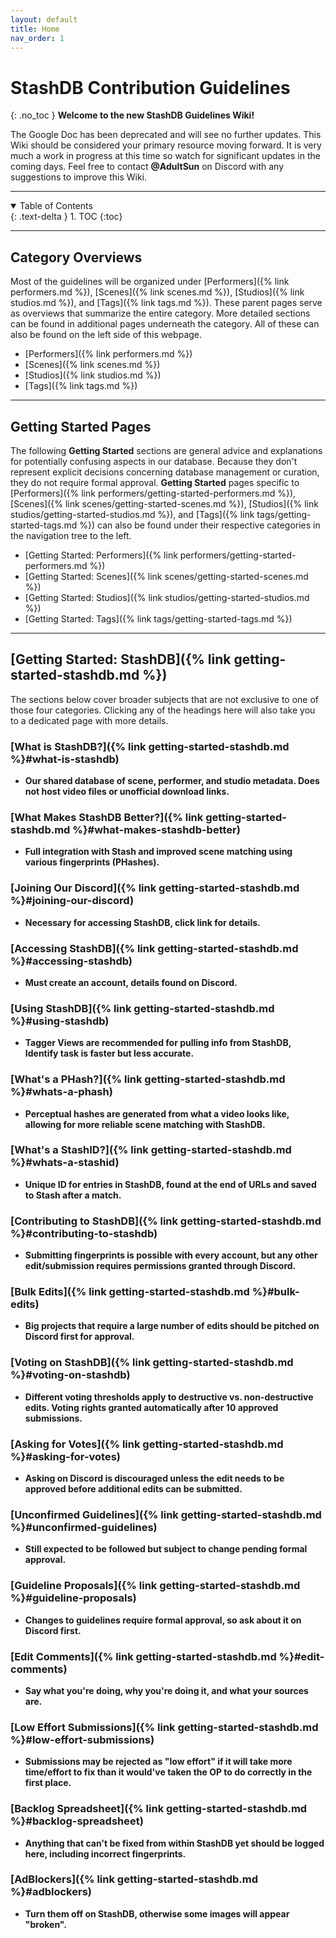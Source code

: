 ```yaml
---
layout: default
title: Home
nav_order: 1
---
```


# StashDB Contribution Guidelines
{: .no_toc }
**Welcome to the new StashDB Guidelines Wiki!**

The Google Doc has been deprecated and will see no further updates. This Wiki should be considered your primary resource moving forward. It is very much a work in progress at this time so watch for significant updates in the coming days. Feel free to contact **@AdultSun** on Discord with any suggestions to improve this Wiki.

***

<details open markdown="block">
  <summary>
    Table of Contents
  </summary>
  {: .text-delta }
1. TOC
{:toc}
</details>

***

## **Category Overviews**
Most of the guidelines will be organized under [Performers]({% link performers.md %}), [Scenes]({% link scenes.md %}), [Studios]({% link studios.md %}), and [Tags]({% link tags.md %}). These parent pages serve as overviews that summarize the entire category. More detailed sections can be found in additional pages underneath the category. All of these can also be found on the left side of this webpage.

- [Performers]({% link performers.md %})
- [Scenes]({% link scenes.md %})
- [Studios]({% link studios.md %})
- [Tags]({% link tags.md %})

***

## **Getting Started Pages**
The following **Getting Started** sections are general advice and explanations for potentially confusing aspects in our database. Because they don't represent explicit decisions concerning database management or curation, they do not require formal approval. **Getting Started** pages specific to [Performers]({% link performers/getting-started-performers.md %}), [Scenes]({% link scenes/getting-started-scenes.md %}), [Studios]({% link studios/getting-started-studios.md %}), and [Tags]({% link tags/getting-started-tags.md %}) can also be found under their respective categories in the navigation tree to the left.

- [Getting Started: Performers]({% link performers/getting-started-performers.md %})
- [Getting Started: Scenes]({% link scenes/getting-started-scenes.md %})
- [Getting Started: Studios]({% link studios/getting-started-studios.md %})
- [Getting Started: Tags]({% link tags/getting-started-tags.md %})

***

## **[Getting Started: StashDB]({% link getting-started-stashdb.md %})**
The sections below cover broader subjects that are not exclusive to one of those four categories. Clicking any of the headings here will also take you to a dedicated page with more details.

### [What is StashDB?]({% link getting-started-stashdb.md %}#what-is-stashdb)
  - **Our shared database of scene, performer, and studio metadata. Does not host video files or unofficial download links.**

### [What Makes StashDB Better?]({% link getting-started-stashdb.md %}#what-makes-stashdb-better)
  - **Full integration with Stash and improved scene matching using various fingerprints (PHashes).**

### [Joining Our Discord]({% link getting-started-stashdb.md %}#joining-our-discord)
  - **Necessary for accessing StashDB, click link for details.**

### [Accessing StashDB]({% link getting-started-stashdb.md %}#accessing-stashdb)
  - **Must create an account, details found on Discord.**

### [Using StashDB]({% link getting-started-stashdb.md %}#using-stashdb)
  - **Tagger Views are recommended for pulling info from StashDB, Identify task is faster but less accurate.**

### [What's a PHash?]({% link getting-started-stashdb.md %}#whats-a-phash)
  - **Perceptual hashes are generated from what a video looks like, allowing for more reliable scene matching with StashDB.**

### [What's a StashID?]({% link getting-started-stashdb.md %}#whats-a-stashid)
  - **Unique ID for entries in StashDB, found at the end of URLs and saved to Stash after a match.**

### [Contributing to StashDB]({% link getting-started-stashdb.md %}#contributing-to-stashdb)
  - **Submitting fingerprints is possible with every account, but any other edit/submission requires permissions granted through Discord.**

### [Bulk Edits]({% link getting-started-stashdb.md %}#bulk-edits)
  - **Big projects that require a large number of edits should be pitched on Discord first for approval.**

### [Voting on StashDB]({% link getting-started-stashdb.md %}#voting-on-stashdb)
  - **Different voting thresholds apply to destructive vs. non-destructive edits. Voting rights granted automatically after 10 approved submissions.**

### [Asking for Votes]({% link getting-started-stashdb.md %}#asking-for-votes)
  - **Asking on Discord is discouraged unless the edit needs to be approved before additional edits can be submitted.**

### [Unconfirmed Guidelines]({% link getting-started-stashdb.md %}#unconfirmed-guidelines)
  - **Still expected to be followed but subject to change pending formal approval.**

### [Guideline Proposals]({% link getting-started-stashdb.md %}#guideline-proposals)
  - **Changes to guidelines require formal approval, so ask about it on Discord first.**

### [Edit Comments]({% link getting-started-stashdb.md %}#edit-comments)
  - **Say what you're doing, why you're doing it, and what your sources are.**

### [Low Effort Submissions]({% link getting-started-stashdb.md %}#low-effort-submissions)
  - **Submissions may be rejected as "low effort" if it will take more time/effort to fix than it would've taken the OP to do correctly in the first place.**

### [Backlog Spreadsheet]({% link getting-started-stashdb.md %}#backlog-spreadsheet)
  - **Anything that can't be fixed from within StashDB yet should be logged here, including incorrect fingerprints.**

### [AdBlockers]({% link getting-started-stashdb.md %}#adblockers)
  - **Turn them off on StashDB, otherwise some images will appear "broken".**